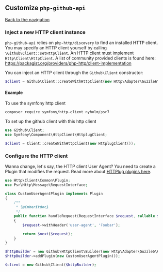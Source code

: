 ## Customize `php-github-api`
[Back to the navigation](README.md)


### Inject a new HTTP client instance

`php-github-api` relies on `php-http/discovery` to find an installed HTTP client. You may specify an HTTP client
yourself by calling `\Github\Client::setHttpClient`. An HTTP client must implement `Http\Client\HttpClient`. A list of
community provided clients is found here: https://packagist.org/providers/php-http/client-implementation

You can inject an HTTP client through the `Github\Client` constructor:

```php
$client = Github\Client::createWithHttpClient(new Http\Adapter\Guzzle6\Client());
```

#### Example

To use the symfony http client

```bash
composer require symfony/http-client nyholm/psr7
```

To set up the github client with this http client

```php
use Github\Client;
use Symfony\Component\HttpClient\HttplugClient;

$client = Client::createWithHttpClient(new HttplugClient());
```

### Configure the HTTP client

Wanna change, let's say, the HTTP client User Agent? You need to create a Plugin that modifies the
request. Read more about [HTTPlug plugins here](http://docs.php-http.org/en/latest/plugins/introduction.html#how-it-works).

```php
use Http\Client\Common\Plugin;
use Psr\Http\Message\RequestInterface;

class CustomUserAgentPlugin implements Plugin
{
    /**
     * {@inheritdoc}
     */
    public function handleRequest(RequestInterface $request, callable $next, callable $first)
    {
        $request->withHeader('user-agent', 'Foobar');

        return $next($request);
    }
}

$httpBuilder = new Github\HttpClient\Builder(new Http\Adapter\Guzzle6\Client());
$httpBuilder->addPlugin(new CustomUserAgentPlugin());

$client = new Github\Client($httpBuilder);
```
